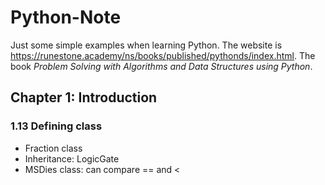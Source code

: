 # Python-Note

Just some simple examples when learning Python. The website is https://runestone.academy/ns/books/published/pythonds/index.html. The book *Problem Solving with Algorithms and Data Structures using Python*.

## Chapter 1: Introduction

### 1.13 Defining class

* Fraction class
* Inheritance: LogicGate
* MSDies class: can compare == and <

